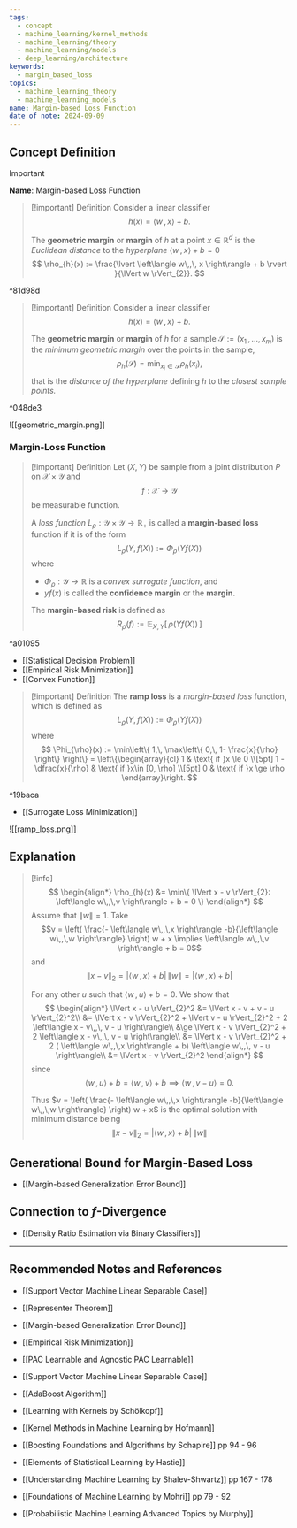 ```yaml
---
tags:
  - concept
  - machine_learning/kernel_methods
  - machine_learning/theory
  - machine_learning/models
  - deep_learning/architecture
keywords:
  - margin_based_loss
topics:
  - machine_learning_theory
  - machine_learning_models
name: Margin-based Loss Function
date of note: 2024-09-09
---
```


## Concept Definition

>[!important]
>**Name**: Margin-based Loss Function

>[!important] Definition
>Consider a linear classifier $$h(x) = \left\langle  w\,,\,  x  \right\rangle + b.$$
>
>The **geometric margin** or **margin** of $h$ at a point $x\in \mathbb{R}^{d}$ is the *Euclidean distance* to the *hyperplane* $\left\langle  w\,,\, x \right\rangle + b =0$
>$$
>\rho_{h}(x) := \frac{\lvert \left\langle  w\,,\, x \right\rangle + b \rvert }{\lVert w \rVert_{2}}.
>$$

^81d98d

>[!important] Definition
>Consider a linear classifier $$h(x) = \left\langle  w\,,\,  x  \right\rangle + b.$$
>
>The **geometric margin** or **margin** of $h$ for a sample $\mathcal{S} := (x_{1}\,{,}\ldots{,}\,x_{m})$ is the *minimum geometric margin* over the points in the sample, $$\rho_{h}(\mathcal{S}) = \min_{x_{i}\in \mathcal{S}}\rho_{h}(x_{i}),$$ that is the *distance of the hyperplane* defining $h$ to the *closest sample points.*

^048de3

![[geometric_margin.png]]

### Margin-Loss Function

>[!important] Definition
>Let $(X,Y)$ be sample from a joint distribution $P$ on $\mathcal{X}\times \mathcal{Y}$ and $$f: \mathcal{X} \to \mathcal{Y}$$ be measurable function. 
>
>A *loss function* $L_{\rho}: \mathcal{Y}\times \mathcal{Y} \to \mathbb{R}_{+}$ is called a **margin-based loss** function if it is of the form 
>$$
>L_{\rho}(Y, f(X)) := \Phi_{\rho} \left(Yf(X)\right)
>$$
>where 
>- $\Phi_{\rho}: \mathcal{Y} \to \mathbb{R}$ is a *convex surrogate function*, and
>- $yf(x)$ is called the **confidence margin** or the **margin.**
>  
>The **margin-based risk** is defined as $$R_{\rho}(f) := \mathbb{E}_{ X,Y }\left[\, \rho(Yf(X)) \,\right]$$  

^a01095

- [[Statistical Decision Problem]]
- [[Empirical Risk Minimization]]
- [[Convex Function]]

>[!important] Definition
>The **ramp loss** is a *margin-based loss* function, which is defined as
>$$
>L_{\rho}(Y, f(X)) := \Phi_{\rho} \left(Yf(X)\right)
>$$
>where
>$$
>\Phi_{\rho}(x) := \min\left\{ 1,\, \max\left\{ 0,\, 1- \frac{x}{\rho} \right\}  \right\} =  \left\{\begin{array}{cl} 1 & \text{ if }x \le 0 \\[5pt] 1 - \dfrac{x}{\rho} & \text{ if }x\in [0, \rho] \\[5pt] 0 & \text{ if }x \ge \rho \end{array}\right.
>$$

^19baca

- [[Surrogate Loss Minimization]]

![[ramp_loss.png]]


## Explanation

>[!info]
>$$
>\begin{align*}
>\rho_{h}(x) &= \min\{ \lVert x - v \rVert_{2}: \left\langle  w\,,\,v  \right\rangle + b  = 0 \}
>\end{align*}
>$$
>Assume that $\lVert w \rVert = 1.$ Take $$v = \left( \frac{- \left\langle  w\,,\,x    \right\rangle -b}{\left\langle  w\,,\,w    \right\rangle} \right) w + x \implies \left\langle  w\,,\,v  \right\rangle + b = 0$$ and $$\lVert x - v \rVert_{2} = \lvert  \left\langle  w\,,\,x \right\rangle + b\rvert\,\lVert w \rVert = \lvert  \left\langle  w\,,\,x \right\rangle + b\rvert  $$
>
>For any other $u$ such that $\left\langle  w\,,\,u  \right\rangle + b  = 0$. We show that 
>$$
>\begin{align*}
>\lVert x - u \rVert_{2}^2 &=  \lVert x - v + v - u \rVert_{2}^2\\
>&= \lVert x - v  \rVert_{2}^2 + \lVert v - u \rVert_{2}^2 + 2 \left\langle  x - v\,,\, v - u   \right\rangle\\
>&\ge \lVert x - v  \rVert_{2}^2 + 2 \left\langle  x - v\,,\, v - u   \right\rangle\\
>&=  \lVert x - v  \rVert_{2}^2 + 2 ( \left\langle  w\,,\,x \right\rangle + b) \left\langle   w\,,\, v - u   \right\rangle\\
>&= \lVert x - v  \rVert_{2}^2 
>\end{align*}
>$$
>since $$\left\langle  w\,,\,u  \right\rangle + b = \left\langle  w\,,\,v  \right\rangle + b \implies \left\langle   w\,,\, v - u   \right\rangle = 0.$$
>
>Thus $v = \left( \frac{- \left\langle  w\,,\,x    \right\rangle -b}{\left\langle  w\,,\,w    \right\rangle} \right) w + x$ is the optimal solution with minimum distance being $$\lVert x - v \rVert_{2} = \lvert  \left\langle  w\,,\,x \right\rangle + b\rvert\,\lVert w \rVert$$


## Generational Bound for Margin-Based Loss 

- [[Margin-based Generalization Error Bound]]

## Connection to $f$-Divergence

- [[Density Ratio Estimation via Binary Classifiers]]



-----------
##  Recommended Notes and References


- [[Support Vector Machine Linear Separable Case]]
- [[Representer Theorem]]

- [[Margin-based Generalization Error Bound]]
- [[Empirical Risk Minimization]]
- [[PAC Learnable and Agnostic PAC Learnable]]

- [[Support Vector Machine Linear Separable Case]]
- [[AdaBoost Algorithm]]


- [[Learning with Kernels by Schölkopf]]
- [[Kernel Methods in Machine Learning by Hofmann]]


- [[Boosting Foundations and Algorithms by Schapire]] pp 94 - 96

- [[Elements of Statistical Learning by Hastie]]
- [[Understanding Machine Learning by Shalev-Shwartz]] pp 167 - 178
- [[Foundations of Machine Learning by Mohri]] pp 79 - 92


- [[Probabilistic Machine Learning Advanced Topics by Murphy]]
